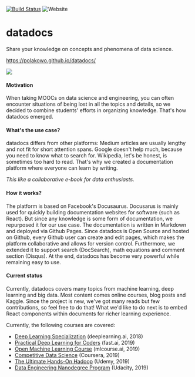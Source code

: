 [![Build Status](https://travis-ci.org/polakowo/datadocs.svg?branch=master)](https://travis-ci.org/polakowo/datadocs)
![Website](https://img.shields.io/website/https/polakowo.github.io/datadocs.svg)

# datadocs
Share your knowledge on concepts and phenomena of data science.

https://polakowo.github.io/datadocs/

<img src="https://github.com/polakowo/datadocs/blob/master/website/static/img/favicon.ico"/>

#### Motivation
When taking MOOCs on data science and engineering, you can often encounter situations of being lost in all the topics and details, so we decided to combine students' efforts in organizing knowledge. That's how datadocs emerged.

#### What's the use case?
datadocs differs from other platforms: Medium articles are usually lengthy and not fit for short attention spans. Google doesn't help much, because you need to know what to search for. Wikipedia, let's be honest, is sometimes too hard to read. That's why we created a documentation platform where everyone can learn by writing. 

*This like a collaborative e-book for data enthusiasts.*

#### How it works?
The platform is based on Facebook's Docusaurus. Docusarus is mainly used for quickly building documentation websites for software (such as React). But since any knowledge is some form of documentation, we repurposed it for our use case. The documentation is written in Markdown and deployed via Github Pages. Since datadocs is Open Source and hosted on Github, every Github user can create and edit pages, which makes the platform collaborative and allows for version control. Furthermore, we extended it to support search (DocSearch), math equations and comment section (Disqus). At the end, datadocs has become very powerful while remaining easy to use.

#### Current status
Currently, datadocs covers many topics from machine learning, deep learning and big data. Most content comes online courses, blog posts and Kaggle. Since the project is new, we've got many reads but few contributions, so feel free to do that! What we'd like to do next is to embed React components within documents for richer learning experience.

Currently, the following courses are covered:
- [Deep Learning Specialization](https://www.deeplearning.ai/deep-learning-specialization/) (deeplearning.ai, 2018)
- [Practical Deep Learning for Coders](https://course.fast.ai) (fast.ai, 2019)
- [Open Machine Learning Course](https://mlcourse.ai) (mlcourse.ai, 2019)
- [Competitive Data Science](https://www.coursera.org/learn/competitive-data-science) (Coursera, 2019)
- [The Ultimate Hands-On Hadoop](https://www.udemy.com/the-ultimate-hands-on-hadoop-tame-your-big-data/) (Udemy, 2019)
- [Data Engineering Nanodegree Program](https://eu.udacity.com/course/data-engineer-nanodegree--nd027) (Udacity, 2019)

